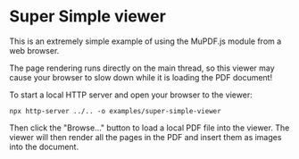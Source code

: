 # Super Simple viewer

This is an extremely simple example of using the MuPDF.js module from a web browser.

The page rendering runs directly on the main thread, so this viewer may cause
your browser to slow down while it is loading the PDF document!

To start a local HTTP server and open your browser to the viewer:

	npx http-server ../.. -o examples/super-simple-viewer

Then click the "Browse..." button to load a local PDF file into the viewer.
The viewer will then render all the pages in the PDF and insert them as
images into the document.
